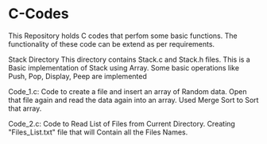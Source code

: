 # C-Codes

This Repository holds C codes that perfom some basic functions.
The functionality of these code can be extend as per requirements.

Stack Directory
This directory contains Stack.c and Stack.h files.
This is a Basic implementation of Stack using Array.
Some basic operations like Push, Pop, Display, Peep are implemented

Code_1.c:
Code to create a file and insert an array of Random data.
Open that file again and read the data again into an array.
Used Merge Sort to Sort that array.

Code_2.c:
Code to Read List of Files from Current Directory.
Creating "Files_List.txt" file that will Contain all the Files Names.
